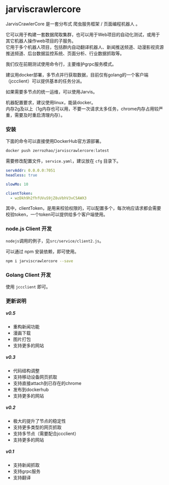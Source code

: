 # jarviscrawlercore

JarvisCrawlerCore 是一套分布式 爬虫服务框架 / 页面编程机器人 。  

它可以用于构建一套数据爬取集群，也可以用于Web项目的自动化测试，或用于其它机器人操作web项目的子服务。  
它用于多个机器人项目，包括群内自动翻译机器人、新闻推送频道、动漫影视资源推送频道、后台数据监控系统、页面分析、行业数据抓取等。

我们仅在前期测试使用命令行，主要维护grpc服务模式。  

建议用docker部署，多节点并行获取数据，目前仅有golang的一个客户端（jccclient）可以提供基本的任务分派。  

如果需要多节点的统一运维，可以使用Jarvis。

机器配置要求，建议使用linux，能装docker。  
内存2g及以上（1g内存也可以用，不要一次请求太多任务，chrome内存占用较严重，需要及时重启清理内存）。

### 安装

下面的命令可以直接使用DockerHub官方源部署。  

``` sh
docker push zerrozhao/jarviscrawlercore:latest
```

需要修改配置文件，``service.yaml``，建议放在 ``cfg`` 目录下。

``` yaml
servAddr: 0.0.0.0:7051
headless: true

slowMo: 10

clientToken:
  - wzDkh9h2fhfUVuS9jZ8uVbhV3vC5AWX3
```

其中，clientToken，是用来校验权限的，可以配置多个，每次响应请求都会需要校验token，一个token可以提供给多个客户端使用。  

### node.js Client 开发

``nodejs``调用的例子，见``src/service/client2.js``。  

可以通过 npm 安装依赖，即可使用。

``` sh
npm i jarviscrawlercore --save
```

### Golang Client 开发

使用 ``jccclient`` 即可。

### 更新说明

##### v0.5

- 重构新闻功能
- 漫画下载
- 图片打包
- 支持更多的网站

##### v0.3

- 代码结构调整
- 支持移动设备网页抓取
- 支持直接attach到已存在的chrome
- 发布到dockerhub
- 支持更多的网站

##### v0.2

- 极大的提升了节点的稳定性
- 支持更多类型的网页抓取
- 支持多节点（需要配合jccclient）
- 支持更多的网站

##### v0.1

- 支持新闻抓取
- 支持grpc服务
- 支持翻译

